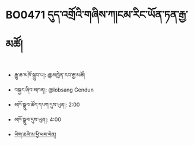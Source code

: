 # BO0471 དུད་འགྲོའི་གཞིས་ཀ།ངམ་རིང་ཡོན་ཏན་རྒྱ་མཚོ།
- རྒྱུ་ཆ་མཁོ་སྒྲུབ་པ།: @མཁྱེན་རབ་རྒྱ་མཚོ།
- བསྐྱར་ཞིབ་མཁན།: @lobsang Gendun
- མཁོ་སྒྲུབ་ཚོད་དཔག་དུས་ཡུན།: 2:00
- མཁོ་སྒྲུབ་དུས་ཡུན།: 4:00
- [ཡིག་ཆའི་མ་ཕྱི་ཕབ་ལེན།](https://github.com/MonlamAI/BO0471/releases/download/471/default.pdf)
